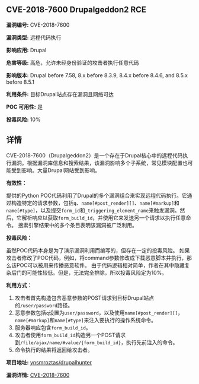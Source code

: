 ## CVE-2018-7600 Drupalgeddon2 RCE

**漏洞编号:** CVE-2018-7600

**漏洞类型:** 远程代码执行

**影响应用:** Drupal

**危害等级:** 高危，允许未经身份验证的攻击者执行任意代码

**影响版本:** Drupal before 7.58, 8.x before 8.3.9, 8.4.x before 8.4.6, and 8.5.x before 8.5.1

**利用条件:** 目标Drupal站点存在漏洞且网络可达

**POC 可用性:** 是

**投毒风险:** 10%

## 详情

CVE-2018-7600（Drupalgeddon2）是一个存在于Drupal核心中的远程代码执行漏洞。根据漏洞库信息和搜索结果，该漏洞影响多个子系统，常见模块配置也可能受到影响。大量Drupal网站受到影响。 

**有效性：**

提供的Python POC代码利用了Drupal的多个漏洞组合来实现远程代码执行。它通过构造特定的请求参数，包括`q`、`name[#post_render][]`、`name[#markup]`和`name[#type]`，以及提交`form_id`和`_triggering_element_name`来触发漏洞。然后，它解析响应以获取`form_build_id`，并使用它来发送另一个请求以执行任意命令。 搜索引擎结果中的多个条目表明该漏洞被广泛利用。

**投毒风险：**

虽然POC代码本身是为了演示漏洞利用而编写的，但存在一定的投毒风险。  如果攻击者修改了POC代码，例如，将command参数修改成下载恶意脚本并执行，那么该POC可以被用来传播恶意软件。 由于代码逻辑相对简单，作者在其中隐藏复杂后门的可能性较低。但是，无法完全排除，所以投毒风险定为10%。

**利用方式：**

1.  攻击者首先构造包含恶意参数的POST请求到目标Drupal站点的`/user/password`路径。
2.  恶意参数包括`q`设置为`user/password`，以及使用`name[#post_render][]`，`name[#markup]`和`name[#type]`来注入要执行的操作系统命令。
3.  服务器响应包含`form_build_id`。
4.  攻击者使用`form_build_id`构造另一个POST请求到`/file/ajax/name/#value/{form_build_id}`，执行先前注入的命令。
5.  命令执行的结果将返回给攻击者。

**项目地址:** [ynsmroztas/drupalhunter](https://github.com/ynsmroztas/drupalhunter)

**漏洞详情:** [CVE-2018-7600](https://nvd.nist.gov/vuln/detail/CVE-2018-7600)